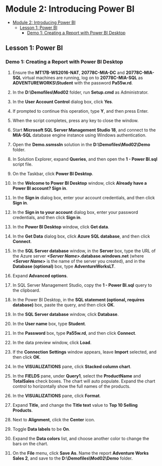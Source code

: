 # Module 2: Introducing Power BI

- [Module 2: Introducing Power BI](#module-2-introducing-power-bi)
  - [Lesson 1: Power BI](#lesson-1-power-bi)
    - [Demo 1: Creating a Report with Power BI Desktop](#demo-1-creating-a-report-with-power-bi-desktop)


## Lesson 1: Power BI

### Demo 1: Creating a Report with Power BI Desktop

1. Ensure the **MT17B-WS2016-NAT**, **20778C-MIA-DC** and **20778C-MIA-SQL** virtual machines are running, log on to **20778C-MIA-SQL** as **ADVENTUREWORKS\\Student** with the password **Pa55w.rd**.

2. In the **D:\\Demofiles\\Mod02** folder, run **Setup.cmd** as Administrator.

3. In the **User Account Control** dialog box, click **Yes**.

4. If prompted to continue this operation, type **Y**, and then press Enter.

5. When the script completes, press any key to close the window.

6. Start **Microsoft SQL Server Management Studio 18**, and connect to the **MIA-SQL** database engine instance using Windows authentication.

7. Open the **Demo.ssmssln** solution in the **D:\\Demofiles\\Mod02\\Demo** folder.

8. In Solution Explorer, expand **Queries**, and then open the **1 - Power BI.sql** script file.

9. On the Taskbar, click **Power BI Desktop**.

10. In the **Welcome to** **Power BI Desktop** window, click **Already have a Power BI account? Sign in**.

11. In the **Sign in** dialog box, enter your account credentials, and then click **Sign in**.

12. In the **Sign in to your account** dialog box, enter your password credentials, and then click **Sign in**.

13. In the **Power BI Desktop** window, click **Get data**.

14. In the **Get Data** dialog box, click **Azure SQL database**, and then click **Connect**.

15. In the **SQL Server database** window, in the **Server** box, type the URL of the Azure server ***\<Server Name\>*.database.windows.net** (where ***\<Server Name\>*** is the name of the server you created), and in the **Database (optional)** box, type **AdventureWorksLT**.

16. Expand **Advanced options**.

17. In SQL Server Management Studio, copy the **1 - Power BI.sql** query to the clipboard.

18. In the Power BI Desktop, in the **SQL statement (optional, requires database)** box, paste the query, and then click **OK**.

19. In the **SQL Server database** window, click **Database**.

20. In the **User name** box, type **Student**.

21. In the **Password** box, type **Pa55w.rd**, and then click **Connect**.

22. In the data preview window, click **Load**.

23. If the **Connection Settings** window appears, leave **Import** selected, and then click **OK**.

24. In the **VISUALIZATIONS** pane, click **Stacked column chart**.

25. In the **FIELDS** pane, under **Query1**, select the **ProductName** and **TotalSales** check boxes. The chart will auto populate. Expand the chart control to horizontally show the full names of the products.

26. In the **VISUALIZATIONS** pane, click **Format**.

27. Expand **Title**, and change the **Title text** value to **Top 10 Selling Products**.

28. Next to **Alignment**, click the **Center** icon.

29. Toggle **Data labels** to be **On**.

30. Expand the **Data colors** list, and choose another color to change the bars on the chart.

31. On the **File** menu, click **Save As**. Name the report **Adventure Works Sales 2**, and save to the **D:\\Demofiles\\Mod02\\Demo** folder.
